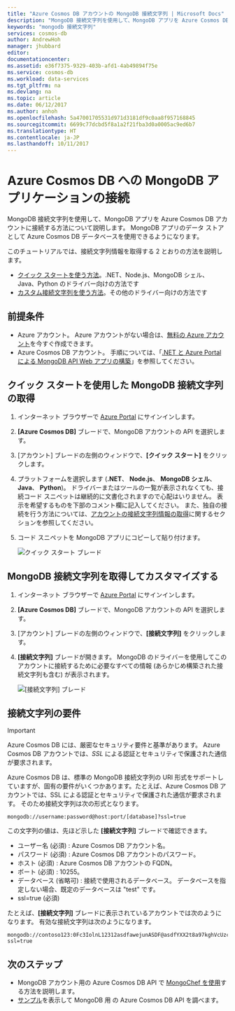 ```yaml
---
title: "Azure Cosmos DB アカウントの MongoDB 接続文字列 | Microsoft Docs"
description: "MongoDB 接続文字列を使用して、MongoDB アプリを Azure Cosmos DB アカウントに接続する方法について説明します。"
keywords: "mongodb 接続文字列"
services: cosmos-db
author: AndrewHoh
manager: jhubbard
editor: 
documentationcenter: 
ms.assetid: e36f7375-9329-403b-afd1-4ab49894f75e
ms.service: cosmos-db
ms.workload: data-services
ms.tgt_pltfrm: na
ms.devlang: na
ms.topic: article
ms.date: 06/12/2017
ms.author: anhoh
ms.openlocfilehash: 5a47001705531d971d3181df9c0aa8f957168845
ms.sourcegitcommit: 6699c77dcbd5f8a1a2f21fba3d0a0005ac9ed6b7
ms.translationtype: HT
ms.contentlocale: ja-JP
ms.lasthandoff: 10/11/2017
---
```

# <a name="connect-a-mongodb-application-to-azure-cosmos-db"></a>Azure Cosmos DB への MongoDB アプリケーションの接続
MongoDB 接続文字列を使用して、MongoDB アプリを Azure Cosmos DB アカウントに接続する方法について説明します。 MongoDB アプリのデータ ストアとして Azure Cosmos DB データベースを使用できるようになります。 

このチュートリアルでは、接続文字列情報を取得する 2 とおりの方法を説明します。

- [クイック スタートを使う方法](#QuickstartConnection)。.NET、Node.js、MongoDB シェル、Java、Python のドライバー向けの方法です
- [カスタム接続文字列を使う方法](#GetCustomConnection)。その他のドライバー向けの方法です

## <a name="prerequisites"></a>前提条件

- Azure アカウント。 Azure アカウントがない場合は、[無料の Azure アカウント](https://azure.microsoft.com/free/)を今すぐ作成できます。 
- Azure Cosmos DB アカウント。 手順については、「[.NET と Azure Portal による MongoDB API Web アプリの構築](create-mongodb-dotnet.md)」を参照してください。

## <a id="QuickstartConnection"></a> クイック スタートを使用した MongoDB 接続文字列の取得
1. インターネット ブラウザーで [Azure Portal](https://portal.azure.com) にサインインします。
2. **[Azure Cosmos DB]** ブレードで、MongoDB アカウントの API を選択します。 
3. [アカウント] ブレードの左側のウィンドウで、**[クイック スタート]** をクリックします。 
4. プラットフォームを選択します (**.NET**、 **Node.js**、 **MongoDB シェル**、 **Java**、 **Python**)。 ドライバーまたはツールの一覧が表示されなくても、接続コード スニペットは継続的に文書化されますので心配はいりません。 表示を希望するものを下部のコメント欄に記入してください。 また、独自の接続を行う方法については、[アカウントの接続文字列情報の取得](#GetCustomConnection)に関するセクションを参照してください。
5. コード スニペットを MongoDB アプリにコピーして貼り付けます。

    ![クイック スタート ブレード](./media/connect-mongodb-account/QuickStartBlade.png)

## <a id="GetCustomConnection"></a> MongoDB 接続文字列を取得してカスタマイズする
1. インターネット ブラウザーで [Azure Portal](https://portal.azure.com) にサインインします。
2. **[Azure Cosmos DB]** ブレードで、MongoDB アカウントの API を選択します。 
3. [アカウント] ブレードの左側のウィンドウで、**[接続文字列]** をクリックします。 
4. **[接続文字列]** ブレードが開きます。 MongoDB のドライバーを使用してこのアカウントに接続するために必要なすべての情報 (あらかじめ構築された接続文字列も含む) が表示されます。

    ![[接続文字列] ブレード](./media/connect-mongodb-account/ConnectionStringBlade.png)

## <a name="connection-string-requirements"></a>接続文字列の要件
> [!Important]
> Azure Cosmos DB には、厳密なセキュリティ要件と基準があります。 Azure Cosmos DB アカウントでは、*SSL* による認証とセキュリティで保護された通信が要求されます。 
>
>

Azure Cosmos DB は、標準の MongoDB 接続文字列の URI 形式をサポートしていますが、固有の要件がいくつかあります。たとえば、Azure Cosmos DB アカウントでは、SSL による認証とセキュリティで保護された通信が要求されます。 そのため接続文字列は次の形式となります。

    mongodb://username:password@host:port/[database]?ssl=true

この文字列の値は、先ほど示した **[接続文字列]** ブレードで確認できます。

* ユーザー名 (必須) : Azure Cosmos DB アカウント名。
* パスワード (必須) : Azure Cosmos DB アカウントのパスワード。
* ホスト (必須) : Azure Cosmos DB アカウントの FQDN。
* ポート (必須) : 10255。
* データベース (省略可) : 接続で使用されるデータベース。 データベースを指定しない場合、既定のデータベースは "test" です。
* ssl=true (必須)

たとえば、**[接続文字列]** ブレードに表示されているアカウントでは次のようになります。 有効な接続文字列は次のようになります。

    mongodb://contoso123:0Fc3IolnL12312asdfawejunASDF@asdfYXX2t8a97kghVcUzcDv98hawelufhawefafnoQRGwNj2nMPL1Y9qsIr9Srdw==@anhohmongo.documents.azure.com:10255/mydatabase?ssl=true

## <a name="next-steps"></a>次のステップ
* MongoDB アカウント用の Azure Cosmos DB API で [MongoChef を使用](mongodb-mongochef.md)する方法を説明します。
* [サンプル](mongodb-samples.md)を表示して MongoDB 用 の Azure Cosmos DB API を調べます。

